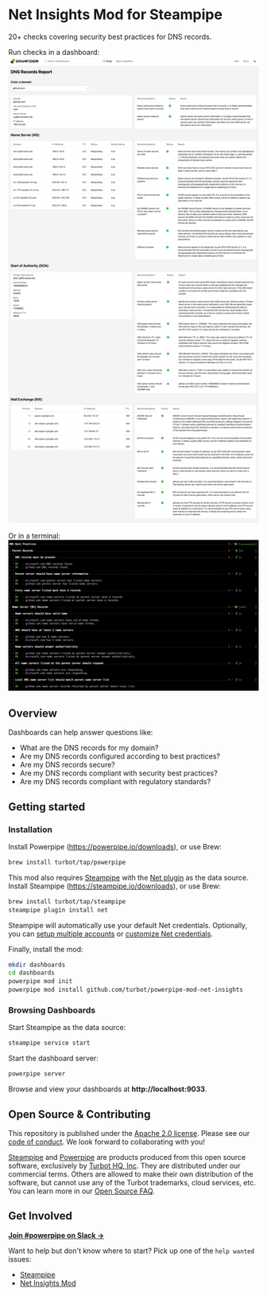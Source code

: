 # Net Insights Mod for Steampipe

20+ checks covering security best practices for DNS records.

Run checks in a dashboard:
![image](https://raw.githubusercontent.com/turbot/steampipe-mod-net-insights/add-new-checks/docs/images/net_dns_records_report.png)

Or in a terminal:
![image](https://raw.githubusercontent.com/turbot/steampipe-mod-net-insights/add-new-checks/docs/images/net_dns_best_practices_output.png)

## Overview

Dashboards can help answer questions like:

- What are the DNS records for my domain?
- Are my DNS records configured according to best practices?
- Are my DNS records secure?
- Are my DNS records compliant with security best practices?
- Are my DNS records compliant with regulatory standards?

## Getting started

### Installation

Install Powerpipe (https://powerpipe.io/downloads), or use Brew:

```sh
brew install turbot/tap/powerpipe
```

This mod also requires [Steampipe](https://steampipe.io) with the [Net plugin](https://hub.steampipe.io/plugins/turbot/net) as the data source. Install Steampipe (https://steampipe.io/downloads), or use Brew:

```sh
brew install turbot/tap/steampipe
steampipe plugin install net
```

Steampipe will automatically use your default Net credentials. Optionally, you can [setup multiple accounts](https://hub.steampipe.io/plugins/turbot/net#multi-account-connections) or [customize Net credentials](https://hub.steampipe.io/plugins/turbot/net#configuring-net-credentials).

Finally, install the mod:

```sh
mkdir dashboards
cd dashboards
powerpipe mod init
powerpipe mod install github.com/turbot/powerpipe-mod-net-insights
```

### Browsing Dashboards

Start Steampipe as the data source:

```sh
steampipe service start
```

Start the dashboard server:

```sh
powerpipe server
```

Browse and view your dashboards at **http://localhost:9033**.

## Open Source & Contributing

This repository is published under the [Apache 2.0 license](https://www.apache.org/licenses/LICENSE-2.0). Please see our [code of conduct](https://github.com/turbot/.github/blob/main/CODE_OF_CONDUCT.md). We look forward to collaborating with you!

[Steampipe](https://steampipe.io) and [Powerpipe](https://powerpipe.io) are products produced from this open source software, exclusively by [Turbot HQ, Inc](https://turbot.com). They are distributed under our commercial terms. Others are allowed to make their own distribution of the software, but cannot use any of the Turbot trademarks, cloud services, etc. You can learn more in our [Open Source FAQ](https://turbot.com/open-source).

## Get Involved

**[Join #powerpipe on Slack →](https://turbot.com/community/join)**

Want to help but don't know where to start? Pick up one of the `help wanted` issues:

- [Steampipe](https://github.com/turbot/steampipe/labels/help%20wanted)
- [Net Insights Mod](https://github.com/turbot/steampipe-mod-net-insights/labels/help%20wanted)

